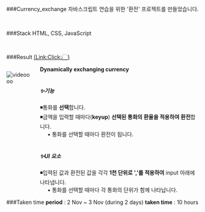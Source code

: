 <!-- project name -->

###Currency_exchange
자바스크립트 연습을 위한 '환전' 프로젝트를 만들었습니다.

<br>
<!-- Stack(기술) -->

###Stack
HTML, CSS, JavaScript

<br>

###Result <a href="https://yang-ah.github.io/Currency_exchange/">(<u>Link:Click</u>👆🏻)</a>

<div style="display:flex;">
<div style="text-align:left;">

![videoooo](https://user-images.githubusercontent.com/97151214/200120556-8952652e-7a41-49ff-ac37-b8961588d1d6.gif)

</div>

<div style="text-align:right; margin-left: 20px;">
    <div style="text-align: left;">
        <h4 style="margin: 0;">Dynamically exchanging currency</h4>
    <br>

<h5>✨기능</h5>
◾통화를 <b>선택</b>합니다.
<br>
◾금액을 입력할 때마다(<b>keyup</b>) <b>선택된 통화의 환율을 적용하여 환전</b>합니다.
<br>
 &nbsp; &nbsp; &nbsp;▪️ 통화를 선택할 때마다 환전이 됩니다. 
<br><br>

<h5>✨UI 요소</h5>
◾입력된 값과 환전된 값을 각각 <b>1천 단위로 ','를 적용하여</b> input 아래에 나타냅니다.
<br>
 &nbsp; &nbsp; &nbsp;▪️ 통화를 선택할 때마다 각 통화의 단위가 함께 나타납니다.
</div>
</div>
</div>

<!-- 기간 -->

###Taken time
<b>period</b> : 2 Nov ~ 3 Nov (during 2 days)
<b>taken time</b> : 10 hours

<!-- 아키텍쳐 -->
